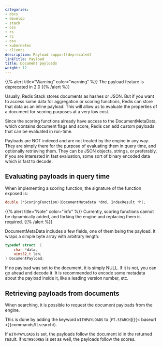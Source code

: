 ```yaml
---
categories:
- docs
- develop
- stack
- oss
- rs
- rc
- oss
- kubernetes
- clients
description: Payload support(deprecated)
linkTitle: Payload
title: Document payloads
weight: 12
---
```


{{% alert title="Warning" color="warning" %}}
The payload feature is deprecated in 2.0
{{% /alert %}}
    
Usually, Redis Stack stores documents as hashes or JSON. But if you want to access some data for aggregation or scoring functions, Redis can store that data as an inline payload. This will allow us to evaluate the properties of a document for scoring purposes at a very low cost.

Since the scoring functions already have access to the DocumentMetaData, which contains document flags and score, Redis can add custom payloads that can be evaluated in run-time.

Payloads are NOT indexed and are not treated by the engine in any way. They are simply there for the purpose of evaluating them in query time, and optionally retrieving them. They can be JSON objects, strings, or preferably, if you are interested in fast evaluation, some sort of binary encoded data which is fast to decode.

## Evaluating payloads in query time

When implementing a scoring function, the signature of the function exposed is:

```c
double (*ScoringFunction)(DocumentMetadata *dmd, IndexResult *h);
```

{{% alert title="Note" color="info" %}}
Currently, scoring functions cannot be dynamically added, and forking the engine and replacing them is required.
{{% /alert %}}

DocumentMetaData includes a few fields, one of them being the payload. It wraps a simple byte array with arbitrary length:

```c
typedef struct  {
    char *data,
    uint32_t len;
} DocumentPayload;
```

If no payload was set to the document, it is simply NULL. If it is not, you can go ahead and decode it. It is recommended to encode some metadata about the payload inside it, like a leading version number, etc.

## Retrieving payloads from documents

When searching, it is possible to request the document payloads from the engine. 

This is done by adding the keyword `WITHPAYLOADS` to [`FT.SEARCH`]({{< baseurl >}}commands/ft.search/). 

If `WITHPAYLOADS` is set, the payloads follow the document id in the returned result. 
If `WITHSCORES` is set as well, the payloads follow the scores.
